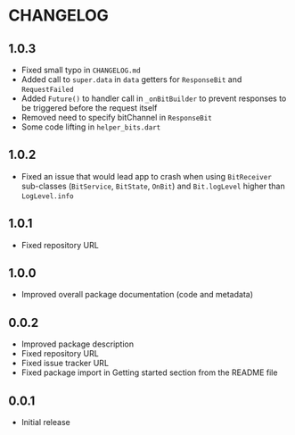 # CHANGELOG

## 1.0.3

* Fixed small typo in `CHANGELOG.md`
* Added call to `super.data` in `data` getters for `ResponseBit` and `RequestFailed`
* Added `Future()` to handler call in `_onBitBuilder` to prevent responses to be triggered before the request itself
* Removed need to specify bitChannel in `ResponseBit`
* Some code lifting in `helper_bits.dart`

## 1.0.2

* Fixed an issue that would lead app to crash when using `BitReceiver` sub-classes (`BitService`, `BitState`, `OnBit`) and `Bit.logLevel` higher than `LogLevel.info`

## 1.0.1

* Fixed repository URL

## 1.0.0

* Improved overall package documentation (code and metadata)

## 0.0.2

* Improved package description
* Fixed repository URL
* Fixed issue tracker URL
* Fixed package import in Getting started section from the README file

## 0.0.1

* Initial release